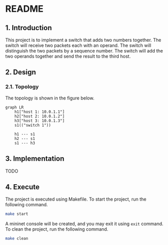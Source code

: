 # README

## 1. Introduction

This project is to implement a switch that adds two numbers together. The switch will receive two packets each with an operand. The switch will distinguish the two packets by a sequence number. The switch will add the two operands together and send the result to the third host.

## 2. Design

### 2.1. Topology

The topology is shown in the figure below.

```mermaid
graph LR
    h1["host 1: 10.0.1.1"]
    h2["host 2: 10.0.1.2"]
    h3["host 3: 10.0.1.3"]
    s1(("switch 1"))
    
    h1 --- s1
    h2 --- s1
    s1 --- h3
```

## 3. Implementation

TODO

## 4. Execute

The project is executed using Makefile. To start the project, run the following command.

```bash
make start
```

A mininet console will be created, and you may exit it using `exit` command. To clean the project, run the following command.

```bash
make clean
```